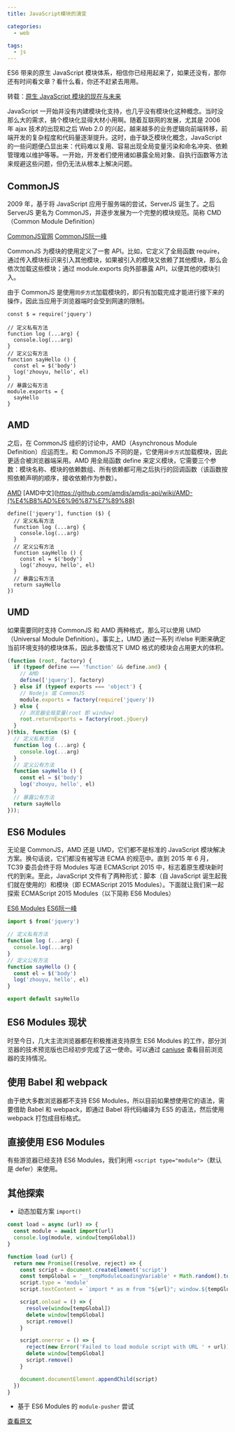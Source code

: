 ```yaml
---
title: JavaScript模块的演变

categories:
  - web

tags:
  - js
---
```


ES6 带来的原生 JavaScript 模块体系，相信你已经用起来了，如果还没有，那你还有时间看文章？看什么看，你还不赶紧去用用。

<!-- more -->

转载：[原生 JavaScript 模块的现在与未来](https://zhuanlan.zhihu.com/p/32554482)

JavaScript 一开始并没有内建模块化支持，也几乎没有模块化这种概念。当时没那么大的需求，搞个模块化显得大材小用啊。随着互联网的发展，尤其是 2006 年 ajax 技术的出现和之后 Web 2.0 的兴起，越来越多的业务逻辑向前端转移，前端开发的复杂程度和代码量逐渐提升。这时，由于缺乏模块化概念，JavaScript 的一些问题便凸显出来：代码难以复用、容易出现全局变量污染和命名冲突、依赖管理难以维护等等。一开始，开发者们使用诸如暴露全局对象、自执行函数等方法来规避这些问题，但仍无法从根本上解决问题。

## CommonJS

2009 年，基于将 JavaScript 应用于服务端的尝试，ServerJS 诞生了。之后 ServerJS 更名为 CommonJS，并逐步发展为一个完整的模块规范。简称 CMD（Common Module Definition）

[CommonJS官网](http://www.commonjs.org/)
[CommonJS阮一峰](http://javascript.ruanyifeng.com/nodejs/module.html)

CommonJS 为模块的使用定义了一套 API。比如，它定义了全局函数 require，通过传入模块标识来引入其他模块，如果被引入的模块又依赖了其他模块，那么会依次加载这些模块；通过 module.exports 向外部暴露 API，以便其他的模块引入。

由于 CommonJS 是使用`同步方式`加载模块的，即只有加载完成才能进行接下来的操作，因此当应用于浏览器端时会受到网速的限制。

``` JS
const $ = require('jquery')

// 定义私有方法
function log (...arg) {
  console.log(...arg)
}
// 定义公有方法
function sayHello () {
  const el = $('body')
  log('zhouyu, hello', el)
}
// 暴露公有方法
module.exports = {
  sayHello
}
```

## AMD

之后，在 CommonJS 组织的讨论中，AMD（Asynchronous Module Definition）应运而生。和 CommonJS 不同的是，它使用`异步方式`加载模块，因此更适合被浏览器端采用。AMD 用全局函数 define 来定义模块，它需要三个参数：模块名称、模块的依赖数组、所有依赖都可用之后执行的回调函数（该函数按照依赖声明的顺序，接收依赖作为参数）。

[AMD](https://github.com/amdjs/amdjs-api/wiki/AMD)
[AMD中文](https://github.com/amdjs/amdjs-api/wiki/AMD-(%E4%B8%AD%E6%96%87%E7%89%88)

``` JS
define(['jquery'], function ($) {
  // 定义私有方法
  function log (...arg) {
    console.log(...arg)
  }
  // 定义公有方法
  function sayHello () {
    const el = $('body')
    log('zhouyu, hello', el)
  }
  // 暴露公有方法
  return sayHello
})
```

## UMD

如果需要同时支持 CommonJS 和 AMD 两种格式，那么可以使用 UMD（Universal Module Definition）。事实上，UMD 通过一系列 if/else 判断来确定当前环境支持的模块体系，因此多数情况下 UMD 格式的模块会占用更大的体积。

``` js
(function (root, factory) {
  if (typeof define === 'function' && define.amd) {
    // AMD
    define(['jquery'], factory)
  } else if (typeof exports === 'object') {
    // Nodejs 或 CommonJS
    module.exports = factory(require('jquery'))
  } else {
    // 浏览器全局变量(root 即 window)
    root.returnExports = factory(root.jQuery)
  }
}(this, function ($) {
  // 定义私有方法
  function log (...arg) {
    console.log(...arg)
  }
  // 定义公有方法
  function sayHello () {
    const el = $('body')
    log('zhouyu, hello', el)
  }
  // 暴露公有方法
  return sayHello
}));
```

## ES6 Modules

无论是 CommonJS，AMD 还是 UMD，它们都不是标准的 JavaScript 模块解决方案。换句话说，它们都没有被写进 ECMA 的规范中。直到 2015 年 6 月，TC39 委员会终于将 Modules 写进 ECMAScript 2015 中，标志着原生模块新时代的到来。至此，JavaScript 文件有了两种形式：脚本（自 JavaScript 诞生起我们就在使用的）和模块（即 ECMAScript 2015 Modules）。下面就让我们来一起探索 ECMAScript 2015 Modules（以下简称 ES6 Modules）

[ES6 Modules](http://www.ecma-international.org/ecma-262/6.0/#sec-modules)
[ES6阮一峰](http://es6.ruanyifeng.com/#docs/module)

``` js
import $ from('jquery')

// 定义私有方法
function log (...arg) {
  console.log(...arg)
}
// 定义公有方法
function sayHello () {
  const el = $('body')
  log('zhouyu, hello', el)
}

export default sayHello
```

## ES6 Modules 现状

时至今日，几大主流浏览器都在积极推进支持原生 ES6 Modules 的工作，部分浏览器的技术预览版也已经初步完成了这一使命。可以通过 [caniuse](https://caniuse.com/#search=module) 查看目前浏览器的支持情况。

## 使用 Babel 和 webpack

由于绝大多数浏览器都不支持 ES6 Modules，所以目前如果想使用它的语法，需要借助 Babel 和 webpack，即通过 Babel 将代码编译为 ES5 的语法，然后使用 webpack 打包成目标格式。

## 直接使用 ES6 Modules

有些游览器已经支持 ES6 Modules，我们利用 `<script type="module">`（默认是 defer）来使用。

## 其他探索

* 动态加载方案 `import()`

``` js
const load = async (url) => {
  const module = await import(url)
  console.log(module, window[tempGlobal])
}
```

``` js
function load (url) {
  return new Promise((resolve, reject) => {
    const script = document.createElement('script')
    const tempGlobal = '__tempModuleLoadingVariable' + Math.random().toString(32).substring(2)
    script.type = 'module'
    script.textContent = `import * as m from "${url}"; window.${tempGlobal} = m;`

    script.onload = () => {
      resolve(window[tempGlobal])
      delete window[tempGlobal]
      script.remove()
    }

    script.onerror = () => {
      reject(new Error('Failed to load module script with URL ' + url))
      delete window[tempGlobal]
      script.remove()
    }

    document.documentElement.appendChild(script)
  })
}
```

* 基于 ES6 Modules 的 `module-pusher` 尝试

[查看原文](https://zhuanlan.zhihu.com/p/32554482)
